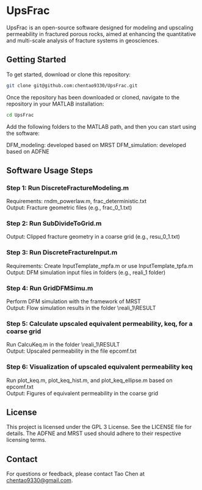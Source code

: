 # UpsFrac

UpsFrac is an open-source software designed for modeling and upscaling permeability in fractured porous rocks, aimed at enhancing the quantitative and multi-scale analysis of fracture systems in geosciences.

## Getting Started

To get started, download or clone this repository:

```bash
git clone git@github.com:chentao9330/UpsFrac.git
```

Once the repository has been downloaded or cloned, navigate to the repository in your MATLAB installation:

```bash
cd UpsFrac
```

Add the following folders to the MATLAB path, and then you can start using the software:

DFM_modeling: developed based on MRST
DFM_simulation: developed based on ADFNE


## Software Usage Steps
### Step 1: Run DiscreteFractureModeling.m
Requirements: rndm_powerlaw.m, frac_deterministic.txt  
Output: Fracture geometric files (e.g., frac_0_1.txt)  

### Step 2: Run SubDivideToGrid.m
Output: Clipped fracture geometry in a coarse grid (e.g., resu_0_1.txt)  

### Step 3: Run DiscreteFractureInput.m
Requirements: Create InputTemplate_mpfa.m or use InputTemplate_tpfa.m  
Output: DFM simulation input files in folders (e.g., reali_1 folder)  

### Step 4: Run GridDFMSimu.m
Perform DFM simulation with the framework of MRST  
Output: Flow simulation results in the folder \reali_1\RESULT  

### Step 5: Calculate upscaled equivalent permeability, keq, for a coarse grid
Run CalcuKeq.m in the folder \reali_1\RESULT  
Output: Upscaled permeability in the file epcomf.txt  

### Step 6: Visualization of upscaled equivalent permeability keq
Run plot_keq.m, plot_keq_hist.m, and plot_keq_ellipse.m based on epcomf.txt  
Output: Figures of equivalent permeability in the coarse grid  


## License
This project is licensed under the GPL 3 License. See the LICENSE file for details. The ADFNE and MRST used should adhere to their respective licensing terms.

## Contact
For questions or feedback, please contact Tao Chen at chentao9330@gmail.com.

